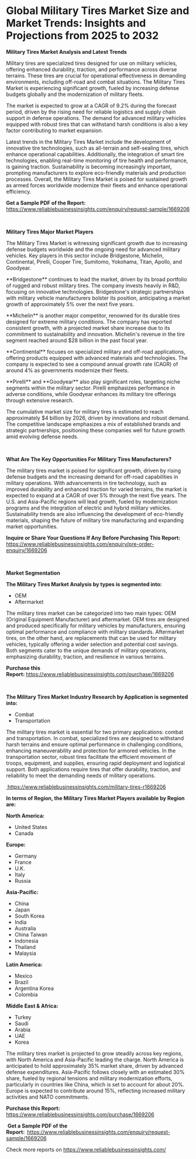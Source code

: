 <p><h1>Global Military Tires Market Size and Market Trends: Insights and Projections from 2025 to 2032</h1></p><p><strong>Military Tires Market Analysis and Latest Trends</strong></p>
<p><p>Military tires are specialized tires designed for use on military vehicles, offering enhanced durability, traction, and performance across diverse terrains. These tires are crucial for operational effectiveness in demanding environments, including off-road and combat situations. The Military Tires Market is experiencing significant growth, fueled by increasing defense budgets globally and the modernization of military fleets. </p><p>The market is expected to grow at a CAGR of 9.2% during the forecast period, driven by the rising need for reliable logistics and supply chain support in defense operations. The demand for advanced military vehicles equipped with robust tires that can withstand harsh conditions is also a key factor contributing to market expansion.</p><p>Latest trends in the Military Tires Market include the development of innovative tire technologies, such as all-terrain and self-sealing tires, which enhance operational capabilities. Additionally, the integration of smart tire technologies, enabling real-time monitoring of tire health and performance, is gaining traction. Sustainability is becoming increasingly important, prompting manufacturers to explore eco-friendly materials and production processes. Overall, the Military Tires Market is poised for sustained growth as armed forces worldwide modernize their fleets and enhance operational efficiency.</p></p>
<p><strong>Get a Sample PDF of the Report:&nbsp;</strong> <a href="https://www.reliablebusinessinsights.com/enquiry/request-sample/1669206?utm_campaign=2735&utm_medium=2&utm_source=Github&utm_content=ia&utm_term=08042025&utm_id=military-tires">https://www.reliablebusinessinsights.com/enquiry/request-sample/1669206</a></p>
<p>&nbsp;</p>
<p><strong>Military Tires Major Market Players</strong></p>
<p><p>The Military Tires Market is witnessing significant growth due to increasing defense budgets worldwide and the ongoing need for advanced military vehicles. Key players in this sector include Bridgestone, Michelin, Continental, Pirelli, Cooper Tire, Sumitomo, Yokohama, Titan, Apollo, and Goodyear.</p><p>**Bridgestone** continues to lead the market, driven by its broad portfolio of rugged and robust military tires. The company invests heavily in R&D, focusing on innovative technologies. Bridgestone's strategic partnerships with military vehicle manufacturers bolster its position, anticipating a market growth of approximately 5% over the next five years.</p><p>**Michelin** is another major competitor, renowned for its durable tires designed for extreme military conditions. The company has reported consistent growth, with a projected market share increase due to its commitment to sustainability and innovation. Michelin's revenue in the tire segment reached around $28 billion in the past fiscal year.</p><p>**Continental** focuses on specialized military and off-road applications, offering products equipped with advanced materials and technologies. The company is expected to see a compound annual growth rate (CAGR) of around 4% as governments modernize their fleets.</p><p>**Pirelli** and **Goodyear** also play significant roles, targeting niche segments within the military sector. Pirelli emphasizes performance in adverse conditions, while Goodyear enhances its military tire offerings through extensive research.</p><p>The cumulative market size for military tires is estimated to reach approximately $4 billion by 2026, driven by innovations and robust demand. The competitive landscape emphasizes a mix of established brands and strategic partnerships, positioning these companies well for future growth amid evolving defense needs.</p></p>
<p>&nbsp;</p>
<p><strong>What Are The Key Opportunities For Military Tires Manufacturers?</strong></p>
<p><p>The military tires market is poised for significant growth, driven by rising defense budgets and the increasing demand for off-road capabilities in military operations. With advancements in tire technology, such as improved durability and enhanced traction for varied terrains, the market is expected to expand at a CAGR of over 5% through the next five years. The U.S. and Asia-Pacific regions will lead growth, fueled by modernization programs and the integration of electric and hybrid military vehicles. Sustainability trends are also influencing the development of eco-friendly materials, shaping the future of military tire manufacturing and expanding market opportunities.</p></p>
<p><strong>Inquire or Share Your Questions If Any Before Purchasing This Report:</strong> <a href="https://www.reliablebusinessinsights.com/enquiry/pre-order-enquiry/1669206?utm_campaign=2735&utm_medium=2&utm_source=Github&utm_content=ia&utm_term=08042025&utm_id=military-tires">https://www.reliablebusinessinsights.com/enquiry/pre-order-enquiry/1669206</a></p>
<p>&nbsp;</p>
<p><strong>Market Segmentation</strong></p>
<p><strong>The Military Tires Market Analysis by types is segmented into:</strong></p>
<p><ul><li>OEM</li><li>Aftermarket</li></ul></p>
<p><p>The military tires market can be categorized into two main types: OEM (Original Equipment Manufacturer) and aftermarket. OEM tires are designed and produced specifically for military vehicles by manufacturers, ensuring optimal performance and compliance with military standards. Aftermarket tires, on the other hand, are replacements that can be used for military vehicles, typically offering a wider selection and potential cost savings. Both segments cater to the unique demands of military operations, emphasizing durability, traction, and resilience in various terrains.</p></p>
<p><strong>Purchase this Report:&nbsp;</strong><a href="https://www.reliablebusinessinsights.com/purchase/1669206?utm_campaign=2735&utm_medium=2&utm_source=Github&utm_content=ia&utm_term=08042025&utm_id=military-tires">https://www.reliablebusinessinsights.com/purchase/1669206</a></p>
<p>&nbsp;</p>
<p><strong>The Military Tires Market Industry Research by Application is segmented into:</strong></p>
<p><ul><li>Combat</li><li>Transportation</li></ul></p>
<p><p>The military tires market is essential for two primary applications: combat and transportation. In combat, specialized tires are designed to withstand harsh terrains and ensure optimal performance in challenging conditions, enhancing maneuverability and protection for armored vehicles. In the transportation sector, robust tires facilitate the efficient movement of troops, equipment, and supplies, ensuring rapid deployment and logistical support. Both applications require tires that offer durability, traction, and reliability to meet the demanding needs of military operations.</p></p>
<p><a href="https://www.reliablebusinessinsights.com/military-tires-r1669206?utm_campaign=2735&utm_medium=2&utm_source=Github&utm_content=ia&utm_term=08042025&utm_id=military-tires">&nbsp;https://www.reliablebusinessinsights.com/military-tires-r1669206</a></p>
<p><strong>In terms of Region, the Military Tires Market Players available by Region are:</strong></p>
<p>
    <p> <strong> North America: </strong>
        <ul>
            <li>United States</li>
            <li>Canada</li>
        </ul>
        </p> 
    <p> <strong> Europe: </strong>
        <ul>
            <li>Germany</li>
            <li>France</li>
            <li>U.K.</li>
            <li>Italy</li>
            <li>Russia</li>
        </ul>
        </p> 
    <p> <strong> Asia-Pacific: </strong>
        <ul>
            <li>China</li>
            <li>Japan</li>
            <li>South Korea</li>
            <li>India</li>
            <li>Australia</li>
            <li>China Taiwan</li>
            <li>Indonesia</li>
            <li>Thailand</li>
            <li>Malaysia</li>
        </ul>
        </p> 
    <p> <strong> Latin America: </strong>
        <ul>
            <li>Mexico</li>
            <li>Brazil</li>
            <li>Argentina Korea</li>
            <li>Colombia</li>
        </ul>
        </p> 
    <p> <strong> Middle East & Africa: </strong>
        <ul>
            <li>Turkey</li>
            <li>Saudi</li>
            <li>Arabia</li>
            <li>UAE</li>
            <li>Korea</li>
        </ul>
    </p>
    </p>
<p><p>The military tires market is projected to grow steadily across key regions, with North America and Asia-Pacific leading the charge. North America is anticipated to hold approximately 35% market share, driven by advanced defense expenditures. Asia-Pacific follows closely with an estimated 30% share, fueled by regional tensions and military modernization efforts, particularly in countries like China, which is set to account for about 20%. Europe is expected to contribute around 15%, reflecting increased military activities and NATO commitments.</p></p>
<p><strong>Purchase this Report: </strong><a href="https://www.reliablebusinessinsights.com/purchase/1669206?utm_campaign=2735&utm_medium=2&utm_source=Github&utm_content=ia&utm_term=08042025&utm_id=military-tires">https://www.reliablebusinessinsights.com/purchase/1669206</a></p>
<p>&nbsp;<strong>Get a Sample PDF of the Report:&nbsp;&nbsp;</strong><a href="https://www.reliablebusinessinsights.com/enquiry/request-sample/1669206?utm_campaign=2735&utm_medium=2&utm_source=Github&utm_content=ia&utm_term=08042025&utm_id=military-tires">https://www.reliablebusinessinsights.com/enquiry/request-sample/1669206</a></p>
<p><strong></strong></p>
<p>Check more reports on <a href="https://www.reliablebusinessinsights.com/?utm_campaign=2735&utm_medium=2&utm_source=Github&utm_content=ia&utm_term=08042025&utm_id=military-tires">https://www.reliablebusinessinsights.com/</a></p>